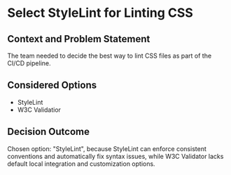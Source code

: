 # Select StyleLint for Linting CSS

## Context and Problem Statement

The team needed to decide the best way to lint CSS files as part of the CI/CD pipeline.
## Considered Options

* StyleLint
* W3C Validatior

## Decision Outcome

Chosen option: "StyleLint", because StyleLint can enforce consistent conventions and automatically fix syntax issues, while W3C Validator lacks default local integration and customization options.
